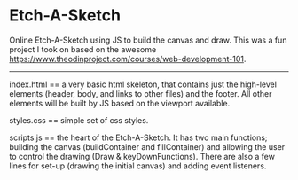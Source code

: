 # Etch-A-Sketch
Online Etch-A-Sketch using JS to build the canvas and draw. This was a fun project I took on based on the awesome https://www.theodinproject.com/courses/web-development-101.

---------

index.html == a very basic html skeleton, that contains just the high-level elements (header, body, and links to other files) and the footer. All other elements will be built by JS based on the viewport available. 

styles.css == simple set of css styles.

scripts.js == the heart of the Etch-A-Sketch. It has two main functions; building the canvas (buildContainer and fillContainer) and allowing the user to control the drawing (Draw & keyDownFunctions). There are also a few lines for set-up (drawing the initial canvas) and adding event listeners. 
